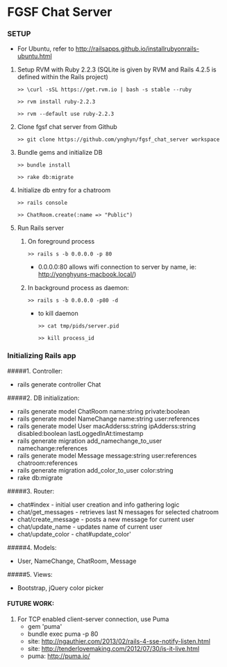 # FGSF Chat Server

### SETUP
- For Ubuntu, refer to http://railsapps.github.io/installrubyonrails-ubuntu.html

1. Setup RVM with Ruby 2.2.3 (SQLite is given by RVM and Rails 4.2.5 is defined within the Rails project)

	`>> \curl -sSL https://get.rvm.io | bash -s stable --ruby`

	`>> rvm install ruby-2.2.3`

	`>> rvm --default use ruby-2.2.3`

2. Clone fgsf chat server from Github

	`>> git clone https://github.com/ynghyn/fgsf_chat_server workspace`

3. Bundle gems and initialize DB

	`>> bundle install`

	`>> rake db:migrate`

4. Initialize db entry for a chatroom

	`>> rails console`

	`>> ChatRoom.create(:name => "Public")`

5. Run Rails server
	1. On foreground process

		`>> rails s -b 0.0.0.0 -p 80`
		- 0.0.0.0:80 allows wifi connection to server by name, ie: http://yonghyuns-macbook.local/)
	2. In background process as daemon:

		`>> rails s -b 0.0.0.0 -p80 -d`
		* to kill daemon
	
			`>> cat tmp/pids/server.pid`
	
			`>> kill process_id`


### Initializing Rails app

#####1. Controller:
* rails generate controller Chat

#####2. DB initialization:
* rails generate model ChatRoom name:string private:boolean
* rails generate model NameChange name:string user:references
* rails generate model User macAdderss:string ipAdderss:string disabled:boolean lastLoggedInAt:timestamp
* rails generate migration add_namechange_to_user namechange:references
* rails generate model Message message:string user:references chatroom:references
* rails generate migration add_color_to_user color:string
* rake db:migrate

#####3. Router:
* chat#index - initial user creation and info gathering logic
* chat/get_messages - retrieves last N messages for selected chatroom
* chat/create_message - posts a new message for current user
* chat/update_name - updates name of current user
* chat/update_color - chat#update_color'

#####4. Models:
- User, NameChange, ChatRoom, Message

#####5. Views:
- Bootstrap, jQuery color picker


#### FUTURE WORK:

1. For TCP enabled client-server connection, use Puma
	- gem 'puma'
	- bundle exec puma -p 80
	- site: http://ngauthier.com/2013/02/rails-4-sse-notify-listen.html
	- site: http://tenderlovemaking.com/2012/07/30/is-it-live.html
	- puma: http://puma.io/


